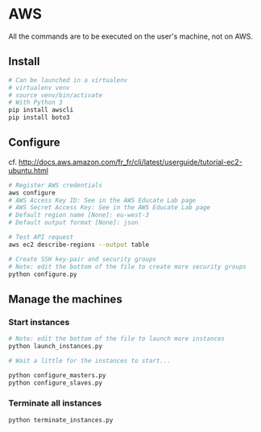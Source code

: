 # AWS

All the commands are to be executed on the user's machine, not on AWS.

## Install

```bash
# Can be launched in a virtualenv
# virtualenv venv
# source venv/bin/activate
# With Python 3
pip install awscli
pip install boto3
```

## Configure

cf. http://docs.aws.amazon.com/fr_fr/cli/latest/userguide/tutorial-ec2-ubuntu.html

```bash
# Register AWS credentials
aws configure
# AWS Access Key ID: See in the AWS Educate Lab page
# AWS Secret Access Key: See in the AWS Educate Lab page
# Default region name [None]: eu-west-3
# Default output format [None]: json

# Test API request
aws ec2 describe-regions --output table

# Create SSH key-pair and security groups
# Note: edit the bottom of the file to create more security groups
python configure.py
```

## Manage the machines

### Start instances

```bash
# Note: edit the bottom of the file to launch more instances
python launch_instances.py

# Wait a little for the instances to start...

python configure_masters.py
python configure_slaves.py
```

### Terminate all instances

```bash
python terminate_instances.py
```
